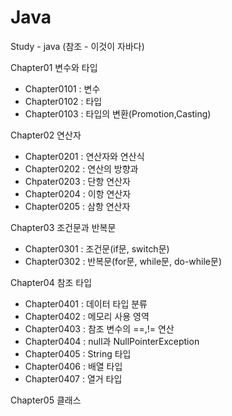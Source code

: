 # Java
Study - java (참조 - 이것이 자바다)

Chapter01 변수와 타입
  - Chapter0101 : 변수
  - Chapter0102 : 타입
  - Chapter0103 : 타입의 변환(Promotion,Casting)

Chapter02 연산자
  - Chapter0201 : 연산자와 연산식
  - Chapter0202 : 연산의 방향과 
  - Chpater0203 : 단항 연산자
  - Chapter0204 : 이항 연산자
  - Chapter0205 : 삼항 연산자

Chapter03 조건문과 반복문
  - Chapter0301 : 조건문(if문, switch문)
  - Chapter0302 : 반복문(for문, while문, do-while문)

Chapter04 참조 타입
  - Chapter0401 : 데이터 타입 분류
  - Chapter0402 : 메모리 사용 영역
  - Chapter0403 : 참조 변수의 ==,!= 연산
  - Chapter0404 : null과 NullPointerException
  - Chapter0405 : String 타입
  - Chapter0406 : 배열 타입
  - Chapter0407 : 열거 타입
  
Chapter05 클래스
